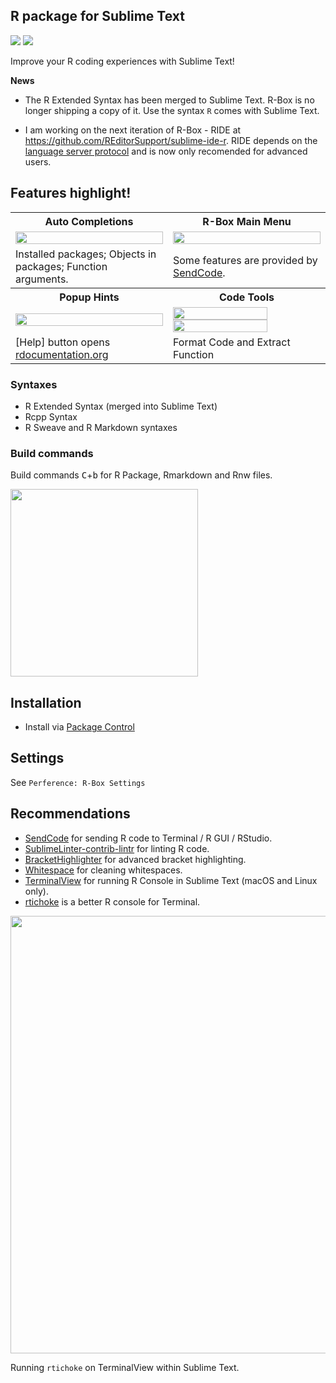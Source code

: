 R package for Sublime Text
------------

<a href="https://packagecontrol.io/packages/R-Box"><img src="https://packagecontrol.herokuapp.com/downloads/R-Box.svg"></a>
<a href="https://www.paypal.me/randy3k/5usd" title="Donate to this project using Paypal"><img src="https://img.shields.io/badge/paypal-donate-blue.svg" /></a>


Improve your R coding experiences with Sublime Text!

**News**

- The R Extended Syntax has been merged to Sublime Text. R-Box is no longer shipping a copy of it. Use the syntax `R` comes with Sublime Text.

- I am working on the next iteration of R-Box - RIDE at https://github.com/REditorSupport/sublime-ide-r. RIDE depends on the [language server protocol](https://github.com/tomv564/LSP) and is now only recomended for advanced users.


## Features highlight!

<table>
    <tr>
        <th>Auto Completions</th>
        <th>R-Box Main Menu</th>
    </tr>
    <tr>
        <td width="50%">
            <img src="https://cloud.githubusercontent.com/assets/1690993/20997623/44433e6a-bcd5-11e6-9cac-44ea07c961d9.png" width="100%">
        </td>
        <td width="50%">
            <img src="https://user-images.githubusercontent.com/1690993/29596130-ae7efb5a-8789-11e7-9d73-0714b62b6ebb.png" width="100%">
        </td>
    </tr>
    <tr>
        <td width="50%">Installed packages; Objects in packages; Function arguments.</td>
        <td width="50%">Some features are provided by <a href="https://github.com/randy3k/SendCode">SendCode</a>.</td>
    </tr>
    <tr>
        <th>Popup Hints</th>
        <th>Code Tools</th>
    </tr>
    <tr>
        <td width="50%">
            <img src="https://user-images.githubusercontent.com/1690993/29746410-325e1ce2-8aa7-11e7-9536-a1202710072f.png" width="100%">
        </td>
        <td width="50%">
            <img src="https://user-images.githubusercontent.com/1690993/29596563-b993db6c-878b-11e7-9fa9-03e25d2ad506.gif" width="80%">
            <br>
            <img src="https://user-images.githubusercontent.com/1690993/29596635-081d6bc2-878c-11e7-8204-aa61683d2792.gif" width="80%">
        </td>
    </tr>
    <tr>
        <td width="50%">[Help] button opens <a href="https://www.rdocumentation.org/">rdocumentation.org</a></td>
        <td width="50%">Format Code and Extract Function</td>
    </tr>
</table>

### Syntaxes

- R Extended Syntax (merged into Sublime Text)
- Rcpp Syntax
- R Sweave and R Markdown syntaxes


### Build commands

Build commands <kbd>C</kbd>+<kbd>b</kbd> for R Package, Rmarkdown and Rnw files.


<img src="https://user-images.githubusercontent.com/1690993/29746375-2b20f496-8aa6-11e7-993a-a253af5d8e44.png" width="300px"></img>

## Installation

- Install via [Package Control](https://sublime.wbond.net)

## Settings

See `Perference: R-Box Settings`

## Recommendations

- [SendCode](https://github.com/randy3k/SendCode) for sending R code to Terminal / R GUI / RStudio.
- [SublimeLinter-contrib-lintr](https://github.com/jimhester/SublimeLinter-contrib-lintr) for linting R code.
- [Bracket​Highlighter](https://github.com/facelessuser/BracketHighlighter) for advanced bracket highlighting.
- [Whitespace](https://github.com/randy3k/Whitespace) for cleaning whitespaces.
- [TerminalView](https://github.com/Wramberg/TerminalView) for running R Console in Sublime Text (macOS and Linux only).
- [rtichoke](https://github.com/randy3k/rtichoke) is a better R console for Terminal.

<img src="https://user-images.githubusercontent.com/1690993/29753906-c65dbad2-8b48-11e7-8e02-d6d66bd90e2f.gif" width="700px"></img>

Running `rtichoke` on TerminalView within Sublime Text.